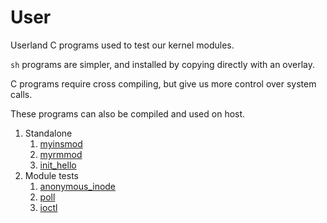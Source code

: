 # User

Userland C programs used to test our kernel modules.

`sh` programs are simpler, and installed by copying directly with an overlay.

C programs require cross compiling, but give us more control over system calls.

These programs can also be compiled and used on host.

1.  Standalone
    1.  [myinsmod](myinsmod.c)
    1.  [myrmmod](myrmmod.c)
    1.  [init_hello](init_hello.c)
1.  Module tests
    1.  [anonymous_inode](anonymous_inode.c)
    1.  [poll](poll.c)
    1.  [ioctl](ioctl.c)
